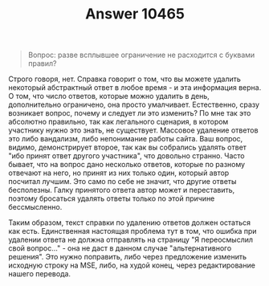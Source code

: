 ﻿---
title: "Answer 10465"
se.owner.user_id: 240512
se.owner.display_name: "MSDN.WhiteKnight"
se.owner.link: "https://ru.meta.stackoverflow.com/users/240512/msdn-whiteknight"
se.answer_id: 10465
se.question_id: 10458
se.post_type: answer
se.is_accepted: False
---
<blockquote>
  <p>Вопрос: разве всплывшее ограничение не расходится с буквами правил?</p>
</blockquote>

<p>Строго говоря, нет. Справка говорит о том, что вы можете удалить некоторый абстрактный ответ в любое время - и эта информация верна. О том, что число ответов, которые можно удалить в день, дополнительно ограничено, она просто умалчивает. Естественно, сразу возникает вопрос, почему и следует ли это изменить? По мне так это абсолютно правильно, так как легального сценария, в котором участнику нужно это знать, не существует. Массовое удаление ответов это либо вандализм, либо непонимание работы сайта. Ваш вопрос, видимо, демонстрирует второе, так как вы собрались удалять ответ "ибо принят ответ другого участника", что довольно странно. Часто бывает, что на вопрос дано несколько ответов, которые по разному отвечают на него, но принят из них только один, который автор посчитал лучшим. Это само по себе не значит, что другие ответы бесполезны. Галку принятого ответа автор может и переставить, поэтому бросаться удалять ответы только по этой причине бессмысленно.</p>

<p>Таким образом, текст справки по удалению ответов должен остаться как есть. Единственная настоящая проблема тут в том, что ошибка при удалении ответа не должна отправлять на страницу "Я переосмыслил свой вопрос..." - она не даст в данном случае "альтернативного решения". Это нужно поправить, либо через предложение изменить исходную строку на MSE, либо, на худой конец, через редактирование нашего перевода.</p>
